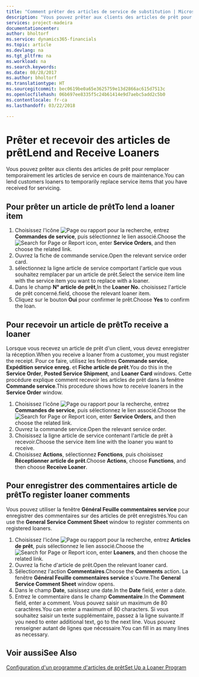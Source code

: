 ```yaml
---
title: "Comment prêter des articles de service de substitution | Microsoft Docs"
description: "Vous pouvez prêter aux clients des articles de prêt pour remplacer temporairement les articles de service en cours de maintenance."
services: project-madeira
documentationcenter: 
author: bholtorf
ms.service: dynamics365-financials
ms.topic: article
ms.devlang: na
ms.tgt_pltfrm: na
ms.workload: na
ms.search.keywords: 
ms.date: 08/28/2017
ms.author: bholtorf
ms.translationtype: HT
ms.sourcegitcommit: bec0619be0a65e3625759e13d2866ac615d7513c
ms.openlocfilehash: 06b697ee8335f5c24b61414e9d7aebc5add2c5b0
ms.contentlocale: fr-ca
ms.lasthandoff: 03/22/2018

---
```

# <a name="lend-and-receive-loaners"></a><span data-ttu-id="9cc3e-103">Prêter et recevoir des articles de prêt</span><span class="sxs-lookup"><span data-stu-id="9cc3e-103">Lend and Receive Loaners</span></span>
<span data-ttu-id="9cc3e-104">Vous pouvez prêter aux clients des articles de prêt pour remplacer temporairement les articles de service en cours de maintenance.</span><span class="sxs-lookup"><span data-stu-id="9cc3e-104">You can lend customers loaners to temporarily replace service items that you have received for servicing.</span></span>  
  
## <a name="to-lend-a-loaner-item"></a><span data-ttu-id="9cc3e-105">Pour prêter un article de prêt</span><span class="sxs-lookup"><span data-stu-id="9cc3e-105">To lend a loaner item</span></span>    
1. <span data-ttu-id="9cc3e-106">Choisissez l'icône ![Page ou rapport pour la recherche](media/ui-search/search_small.png "icône Page ou rapport pour la recherche"), entrez **Commandes de service**, puis sélectionnez le lien associé.</span><span class="sxs-lookup"><span data-stu-id="9cc3e-106">Choose the ![Search for Page or Report](media/ui-search/search_small.png "Search for Page or Report icon") icon, enter **Service Orders**, and then choose the related link.</span></span>  
2. <span data-ttu-id="9cc3e-107">Ouvrez la fiche de commande service.</span><span class="sxs-lookup"><span data-stu-id="9cc3e-107">Open the relevant service order card.</span></span>  
3. <span data-ttu-id="9cc3e-108">sélectionnez la ligne article de service comportant l'article que vous souhaitez remplacer par un article de prêt.</span><span class="sxs-lookup"><span data-stu-id="9cc3e-108">Select the service item line with the service item you want to replace with a loaner.</span></span>  
4. <span data-ttu-id="9cc3e-109">Dans le champ **N° article de prêt**,</span><span class="sxs-lookup"><span data-stu-id="9cc3e-109">In the **Loaner No.**</span></span> <span data-ttu-id="9cc3e-110">choisissez l'article de prêt concerné.</span><span class="sxs-lookup"><span data-stu-id="9cc3e-110">field, choose the relevant loaner item.</span></span>  
5. <span data-ttu-id="9cc3e-111">Cliquez sur le bouton **Oui** pour confirmer le prêt.</span><span class="sxs-lookup"><span data-stu-id="9cc3e-111">Choose **Yes** to confirm the loan.</span></span>  

## <a name="to-receive-a-loaner"></a><span data-ttu-id="9cc3e-112">Pour recevoir un article de prêt</span><span class="sxs-lookup"><span data-stu-id="9cc3e-112">To receive a loaner</span></span>  
<span data-ttu-id="9cc3e-113">Lorsque vous recevez un article de prêt d'un client, vous devez enregistrer la réception.</span><span class="sxs-lookup"><span data-stu-id="9cc3e-113">When you receive a loaner from a customer, you must register the receipt.</span></span> <span data-ttu-id="9cc3e-114">Pour ce faire, utilisez les fenêtres **Commande service**, **Expédition service enreg.** et **Fiche article de prêt**.</span><span class="sxs-lookup"><span data-stu-id="9cc3e-114">You do this in the **Service Order**, **Posted Service Shipment**, and **Loaner Card** windows.</span></span> <span data-ttu-id="9cc3e-115">Cette procédure explique comment recevoir les articles de prêt dans la fenêtre **Commande service**.</span><span class="sxs-lookup"><span data-stu-id="9cc3e-115">This procedure shows how to receive loaners in the **Service Order** window.</span></span>  
  
1. <span data-ttu-id="9cc3e-116">Choisissez l'icône ![Page ou rapport pour la recherche](media/ui-search/search_small.png "icône Page ou rapport pour la recherche"), entrez **Commandes de service**, puis sélectionnez le lien associé.</span><span class="sxs-lookup"><span data-stu-id="9cc3e-116">Choose the ![Search for Page or Report](media/ui-search/search_small.png "Search for Page or Report icon") icon, enter **Service Orders**, and then choose the related link.</span></span>  
2. <span data-ttu-id="9cc3e-117">Ouvrez la commande service.</span><span class="sxs-lookup"><span data-stu-id="9cc3e-117">Open the relevant service order.</span></span>  
3. <span data-ttu-id="9cc3e-118">Choisissez la ligne article de service contenant l'article de prêt à recevoir.</span><span class="sxs-lookup"><span data-stu-id="9cc3e-118">Choose the service item line with the loaner you want to receive.</span></span>  
4. <span data-ttu-id="9cc3e-119">Choisissez **Actions**, sélectionnez **Fonctions**, puis choisissez **Réceptionner article de prêt**.</span><span class="sxs-lookup"><span data-stu-id="9cc3e-119">Choose **Actions**, choose **Functions**, and then choose **Receive Loaner**.</span></span>  

## <a name="to-register-loaner-comments"></a><span data-ttu-id="9cc3e-120">Pour enregistrer des commentaires article de prêt</span><span class="sxs-lookup"><span data-stu-id="9cc3e-120">To register loaner comments</span></span>  
<span data-ttu-id="9cc3e-121">Vous pouvez utiliser la fenêtre **Général Feuille commentaires service** pour enregistrer des commentaires sur des articles de prêt enregistrés.</span><span class="sxs-lookup"><span data-stu-id="9cc3e-121">You can use the **General Service Comment Sheet** window to register comments on registered loaners.</span></span>  
  
1. <span data-ttu-id="9cc3e-122">Choisissez l'icône ![Page ou rapport pour la recherche](media/ui-search/search_small.png "icône Page ou rapport pour la recherche"), entrez **Articles de prêt**, puis sélectionnez le lien associé.</span><span class="sxs-lookup"><span data-stu-id="9cc3e-122">Choose the ![Search for Page or Report](media/ui-search/search_small.png "Search for Page or Report icon") icon, enter **Loaners**, and then choose the related link.</span></span>  
2. <span data-ttu-id="9cc3e-123">Ouvrez la fiche d'article de prêt.</span><span class="sxs-lookup"><span data-stu-id="9cc3e-123">Open the relevant loaner card.</span></span>  
3. <span data-ttu-id="9cc3e-124">Sélectionnez l'action **Commentaires**.</span><span class="sxs-lookup"><span data-stu-id="9cc3e-124">Choose the **Comments** action.</span></span> <span data-ttu-id="9cc3e-125">La fenêtre **Général Feuille commentaires service** s'ouvre.</span><span class="sxs-lookup"><span data-stu-id="9cc3e-125">The **General Service Comment Sheet** window opens.</span></span>  
4. <span data-ttu-id="9cc3e-126">Dans le champ **Date**, saisissez une date.</span><span class="sxs-lookup"><span data-stu-id="9cc3e-126">In the **Date** field, enter a date.</span></span>  
5. <span data-ttu-id="9cc3e-127">Entrez le commentaire dans le champ **Commentaire**.</span><span class="sxs-lookup"><span data-stu-id="9cc3e-127">In the **Comment** field, enter a comment.</span></span> <span data-ttu-id="9cc3e-128">Vous pouvez saisir un maximum de 80 caractères.</span><span class="sxs-lookup"><span data-stu-id="9cc3e-128">You can enter a maximum of 80 characters.</span></span> <span data-ttu-id="9cc3e-129">Si vous souhaitez saisir un texte supplémentaire, passez à la ligne suivante.</span><span class="sxs-lookup"><span data-stu-id="9cc3e-129">If you need to enter additional text, go to the next line.</span></span> <span data-ttu-id="9cc3e-130">Vous pouvez renseigner autant de lignes que nécessaire.</span><span class="sxs-lookup"><span data-stu-id="9cc3e-130">You can fill in as many lines as necessary.</span></span>  
  
## <a name="see-also"></a><span data-ttu-id="9cc3e-131">Voir aussi</span><span class="sxs-lookup"><span data-stu-id="9cc3e-131">See Also</span></span>  
[<span data-ttu-id="9cc3e-132">Configuration d'un programme d'articles de prêt</span><span class="sxs-lookup"><span data-stu-id="9cc3e-132">Set Up a Loaner Program</span></span>](service-how-setup-loaner-program.md)   

